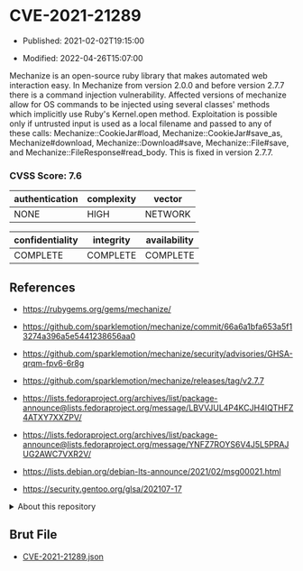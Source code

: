 # CVE-2021-21289

- Published: 2021-02-02T19:15:00

- Modified: 2022-04-26T15:07:00

Mechanize is an open-source ruby library that makes automated web interaction easy. In Mechanize from version 2.0.0 and before version 2.7.7 there is a command injection vulnerability. Affected versions of mechanize allow for OS commands to be injected using several classes' methods which implicitly use Ruby's Kernel.open method. Exploitation is possible only if untrusted input is used as a local filename and passed to any of these calls: Mechanize::CookieJar#load, Mechanize::CookieJar#save_as, Mechanize#download, Mechanize::Download#save, Mechanize::File#save, and Mechanize::FileResponse#read_body. This is fixed in version 2.7.7.

### CVSS Score: **7.6**

| authentication | complexity | vector |
| --- | --- | --- |
| NONE | HIGH | NETWORK |

| confidentiality | integrity | availability |
| --- | --- | --- |
| COMPLETE | COMPLETE | COMPLETE |

## References

* https://rubygems.org/gems/mechanize/

* https://github.com/sparklemotion/mechanize/commit/66a6a1bfa653a5f13274a396a5e5441238656aa0

* https://github.com/sparklemotion/mechanize/security/advisories/GHSA-qrqm-fpv6-6r8g

* https://github.com/sparklemotion/mechanize/releases/tag/v2.7.7

* https://lists.fedoraproject.org/archives/list/package-announce@lists.fedoraproject.org/message/LBVVJUL4P4KCJH4IQTHFZ4ATXY7XXZPV/

* https://lists.fedoraproject.org/archives/list/package-announce@lists.fedoraproject.org/message/YNFZ7ROYS6V4J5L5PRAJUG2AWC7VXR2V/

* https://lists.debian.org/debian-lts-announce/2021/02/msg00021.html

* https://security.gentoo.org/glsa/202107-17

<details>
<summary>About this repository</summary> 

  This repository is part of the project [Live Hack CVE](https://github.com/Live-Hack-CVE). Main website can be found [www.live-hack.org](https://www.live-hack.org) 
  
  Made by [Sn0wAlice](https://github.com/Sn0wAlice) for the people that care about security and need to have a feed of the latest CVEs. Hope you enjoy it, don't forget to star the repo and follow me on [Twitter](https://twitter.com/Sn0wAlice) and [Github](https://github.com/Sn0wAlice). And that is my [personnal website](https://www.alice-snow.me/)

  - [Home Page](https://github.com/Live-Hack-CVE)
  - [Framework](https://github.com/Live-Hack-CVE/cve-framework)
  - [CVE database](https://github.com/Live-Hack-CVE/full_database)
  - [Changelog](https://github.com/Live-Hack-CVE/Changelog)
</details>

## Brut File

* [CVE-2021-21289.json](https://raw.githubusercontent.com/Live-Hack-CVE/full_database/main/cves/2021/CVE-2021-21289.json)

